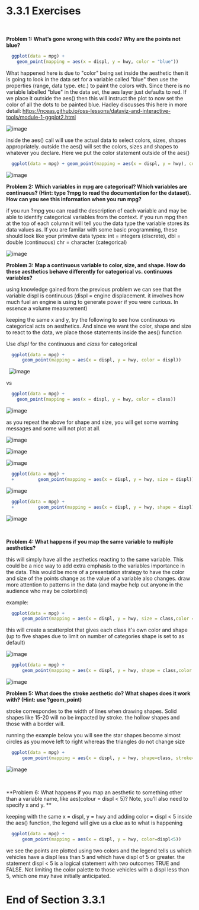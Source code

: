 # 3.3.1 Exercises
&nbsp;
&nbsp;
&nbsp;

**Problem 1: What’s gone wrong with this code? Why are the points not blue?**
```R
  ggplot(data = mpg) + 
    geom_point(mapping = aes(x = displ, y = hwy, color = "blue"))
```
What happened here is due to "color" being set inside the aesthetic then it is going to look in the data set for a variable called "blue" then use the properties (range, data type. etc.) to paint the colors with.  Since there is no variable labelled "blue" in the data set, the aes layer just defaults to red.  If we place it outside the aes() then this will instruct the plot to now set the color of all the dots to be painted blue.  Hadley discusses this here in more detail: https://nceas.github.io/oss-lessons/dataviz-and-interactive-tools/module-1-ggplot2.html

![image](/images/Exercise3.3.1.1a.png)

inside the aes() call will use the actual data to select colors, sizes, shapes appropriately.  outside the aes() will set the colors, sizes and shapes to whatever you declare.  Here we put the color statement outside of the aes()
```R
  ggplot(data = mpg) + geom_point(mapping = aes(x = displ, y = hwy), color = "blue")
```
![image](/images/Exercise3.3.1.1b.png)

**Problem 2: Which variables in mpg are categorical? Which variables are continuous? (Hint: type ?mpg to read the documentation for the dataset). How can you see this information when you run mpg?**

if you run ?mpg you can read the description of each variable and may be able to identify categorical variables from the context.  if you run mpg then at the top of each column it will tell you the data type the variable stores its data values as.  If you are familar with some basic programming, these should look like your primitve data types:  int = integers (discrete), dbl = double (continuous) chr = character (categorical)


![image](/images/Exercise3.3.1.2.png)
&nbsp;
&nbsp;
&nbsp;

**Problem 3: Map a continuous variable to color, size, and shape. How do these aesthetics behave differently for categorical vs. continuous variables?**

using knowledge gained from the previous problem we can see that the variable displ is continuous (displ = engine displacement.  it involves how much fuel an engine is using to generate power if you were curious.  In essence a volume measurement)

keeping the same x and y, try the following to see how continuous vs categorical acts on aesthetics.  And since we want the color, shape and size to react to the data, we place those statements inside the aes() function

Use *displ* for the continuous and *class* for categorical
```R
  ggplot(data = mpg) + 
      geom_point(mapping = aes(x = displ, y = hwy, color = displ))
```
&nbsp;
![image](/images/Exercise3.3.1.3a.png)

vs
```R
  ggplot(data = mpg) + 
    geom_point(mapping = aes(x = displ, y = hwy, color = class))
```

![image](/images/Exercise3.3.1.3b.png)

as you repeat the above for shape and size, you will get some warning messages and some will not plot at all.

![image](/images/Exercise3.3.1.3c.png)

![image](/images/Exercise3.3.1.3d.png)

![image](/images/Exercise3.3.1.3e.png)
```R
  ggplot(data = mpg) + 
  +         geom_point(mapping = aes(x = displ, y = hwy, size = displ))
```

![image](/images/Exercise3.3.1.3f.png)
```R
  ggplot(data = mpg) + 
  +         geom_point(mapping = aes(x = displ, y = hwy, shape = displ))
```

![image](/images/Exercise3.3.1.3h.png)

&nbsp;
&nbsp;
&nbsp;

**Problem 4: What happens if you map the same variable to multiple aesthetics?**

this will simply have all the aesthetics reacting to the same variable.  This could be a nice way to add extra emphasis to the variables importance in the data.  This would be more of a presentation strategy to have the color and size of the points change as the value of a variable also changes.  draw more attention to patterns in the data (and maybe help out anyone in the audience who may be colorblind)

example:
```R
  ggplot(data = mpg) + 
      geom_point(mapping = aes(x = displ, y = hwy, size = class,color = class))
```

this will create a scatterplot that gives each class it's own color and shape (up to five shapes due to limit on number of categories shape is set to as default)


![image](/images/Exercise3.3.1.4a.png)





```R
  ggplot(data = mpg) + 
      geom_point(mapping = aes(x = displ, y = hwy, shape = class,color = class))
```

![image](/images/Exercise3.3.1.4b.png)
&nbsp;
&nbsp;
&nbsp;

**Problem 5: What does the stroke aesthetic do? What shapes does it work with? (Hint: use ?geom_point)**

stroke correspondes to the width of lines when drawing shapes. Solid shapes like 15-20 will no be impacted by stroke.  the hollow shapes and those with a border will.

running the example below you will see the star shapes become almost circles as you move left to right whereas the triangles do not change size

```R
  ggplot(data = mpg) + 
      geom_point(mapping = aes(x = displ, y = hwy, shape=class, stroke=displ, color=class))
```

![image](/images/Exercise3.3.1.5a.png)

&nbsp;
&nbsp;
&nbsp;

**Problem 6: What happens if you map an aesthetic to something other than a variable name, like aes(colour = displ < 5)? Note, you’ll also need to specify x and y. **

keeping with the same x = displ, y = hwy and adding color = displ < 5 inside the aes() function, the legend will give us a clue as to what is happening
```R
  ggplot(data = mpg) + 
      geom_point(mapping = aes(x = displ, y = hwy, color=displ<5))
```
we see the points are plotted using two colors and the legend tells us which vehicles have a displ less than 5 and which have displ of 5 or greater.  the statement displ < 5 is a logical statement with two outcomes TRUE and FALSE.  Not limiting the color palette to those vehicles with a displ less than 5, which one may have initially anticipated.

# End of Section 3.3.1
